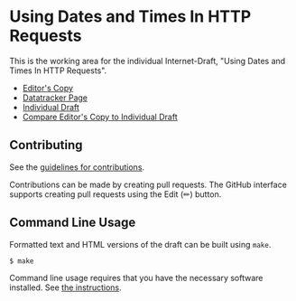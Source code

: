 # Using Dates and Times In HTTP Requests

This is the working area for the individual Internet-Draft, "Using Dates and Times In HTTP Requests".

* [Editor's Copy](https://martinthomson.github.io/http-request-date/#go.draft-thomson-httpapi-date-requests.html)
* [Datatracker Page](https://datatracker.ietf.org/doc/draft-thomson-httpapi-date-requests)
* [Individual Draft](https://datatracker.ietf.org/doc/html/draft-thomson-httpapi-date-requests)
* [Compare Editor's Copy to Individual Draft](https://martinthomson.github.io/http-request-date/#go.draft-thomson-httpapi-date-requests.diff)


## Contributing

See the
[guidelines for contributions](https://github.com/martinthomson/http-request-date/blob/main/CONTRIBUTING.md).

Contributions can be made by creating pull requests.
The GitHub interface supports creating pull requests using the Edit (✏) button.


## Command Line Usage

Formatted text and HTML versions of the draft can be built using `make`.

```sh
$ make
```

Command line usage requires that you have the necessary software installed.  See
[the instructions](https://github.com/martinthomson/i-d-template/blob/main/doc/SETUP.md).

